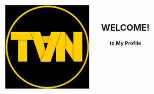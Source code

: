 <a href='#'> 
<img align="left" height="270px" border-radius: "50%" alt="LOGOM" src="./logo.jpg" /> 
</a>

<br>
<h1 align="center">WELCOME!</h1>

<div align="center">
<h3 align="center">to My Profile</h3>
